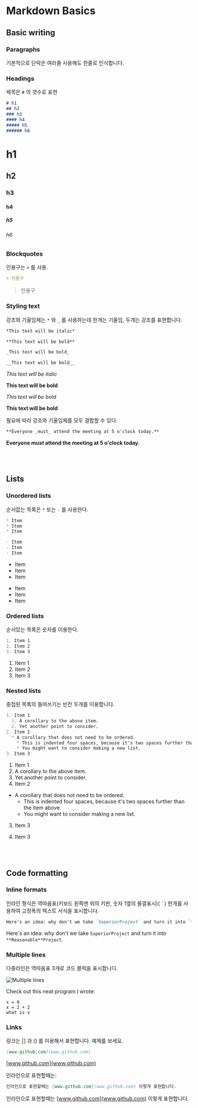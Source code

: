 # Markdown Basics


## Basic writing



### Paragraphs

기본적으로 단락은 여러줄 사용해도 한줄로 인식합니다.




### Headings

제목은 `#` 의 갯수로 표현

```md
# h1
## h2
### h3
#### h4
##### h5
###### h6
```

# h1
## h2
### h3
#### h4
##### h5
###### h6


### Blockquotes

인용구는 `>` 를 사용.

```md
> 인용구
```

> 인용구



### Styling text

강조와 기울임체는 `*` 와 `_` 를 사용하는데 한개는 기울임, 두개는 강조를 표현합니다.

```md
*This text will be italic*

**This text will be bold**

_This text will be bold_

__This text will be bold__
```

*This text will be italic*

**This text will be bold**

_This text will be bold_

__This text will be bold__


필요에 따라 강조와 기울임체를 모두 결합할 수 있다.

```md
**Everyone _must_ attend the meeting at 5 o'clock today.**
```

**Everyone _must_ attend the meeting at 5 o'clock today.**


<br>
<br>

## Lists


### Unordered lists

순서없는 목록은 `*` 또는 `-` 를 사용한다.

```md
* Item
* Item
* Item

- Item
- Item
- Item
```

* Item
* Item
* Item

- Item
- Item
- Item


### Ordered lists

순서있는 목록은 숫자를 이용한다.


```md
1. Item 1
2. Item 2
3. Item 3
```

1. Item 1
2. Item 2
3. Item 3





### Nested lists

중첩된 목록의 들여쓰기는 빈칸 두개를 이용합니다.

```md
1. Item 1
  1. A corollary to the above item.
  2. Yet another point to consider.
2. Item 2
  * A corollary that does not need to be ordered.
    * This is indented four spaces, because it's two spaces further than the item above.
    * You might want to consider making a new list.
3. Item 3
```

1. Item 1
  1. A corollary to the above item.
  2. Yet another point to consider.
2. Item 2
  * A corollary that does not need to be ordered.
    * This is indented four spaces, because it's two spaces further than the item above.
    * You might want to consider making a new list.
3. Item 3


3. Item 3




<br>
<br>


## Code formatting


### Inline formats

인라인 형식은 역따옴표(키보드 왼쪽맨 위의 키판, 숫자 1옆의 물결표시)( \` ) 한개를 사용하여 고정폭의 텍스트 서식을 표시합니다.

```md
Here's an idea: why don't we take `SuperiorProject` and turn it into `**Reasonable**Project`.
```

Here's an idea: why don't we take `SuperiorProject` and turn it into `**Reasonable**Project`.



### Multiple lines

다중라인은 역따옴표 3개로 코드 블럭을 표시합니다.


![Multiple lines](../../images/git-2015-06-30-001.jpg)

Check out this neat program I wrote:

```
x = 0
x = 2 + 2
what is x
```



### Links

링크는 [] 과 () 를 이용해서 표현합니다. 예제를 보세요.

```md
[www.github.com](www.github.com)
```

[www.github.com](www.github.com)



인라인으로 표현할때는:

```md
인라인으로 표현할때는 [www.github.com](www.github.com) 이렇게 표현합니다.
```

인라인으로 표현할때는 [www.github.com](www.github.com) 이렇게 표현합니다.



